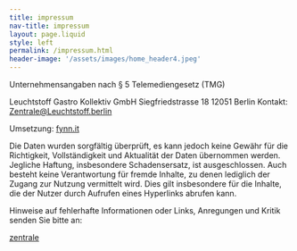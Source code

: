 ```yaml
---
title: impressum
nav-title: impressum
layout: page.liquid
style: left
permalink: /impressum.html
header-image: '/assets/images/home_header4.jpeg'
---
```


Unternehmensangaben nach § 5 Telemediengesetz (TMG)

Leuchtstoff Gastro Kollektiv GmbH 
Siegfriedstrasse 18 
12051 Berlin 
Kontakt: Zentrale@Leuchtstoff.berlin 

Umsetzung: [fynn.it](http://fynn.it)

Die Daten wurden sorgfältig überprüft, es kann jedoch keine Gewähr für die Richtigkeit, Vollständigkeit und Aktualität der Daten übernommen werden. Jegliche Haftung, insbesondere Schadensersatz, ist ausgeschlossen. Auch besteht keine Verantwortung für fremde Inhalte, zu denen lediglich der Zugang zur Nutzung vermittelt wird. Dies gilt insbesondere für die Inhalte, die der Nutzer durch Aufrufen eines Hyperlinks abrufen kann. 

Hinweise auf fehlerhafte Informationen oder Links, Anregungen und Kritik senden Sie bitte an: 

[zentrale](mailto:zentrale@leuchtstoff.berlin)
